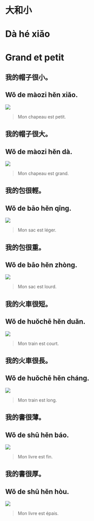 # 大和小
# Dà hé xiǎo
# Grand et petit

## 我的帽子很小。
## Wǒ de màozi hěn xiǎo.
![](../../static/images/grand_et_petit/img_1.png)
> Mon chapeau est petit.

## 我的帽子很大。
## Wǒ de màozi hěn dà.
![](../../static/images/grand_et_petit/img_2.png)
> Mon chapeau est grand.

## 我的包很輕。
## Wǒ de bāo hěn qīng.
![](../../static/images/grand_et_petit/img_3.png)
> Mon sac est léger.

## 我的包很重。
## Wǒ de bāo hěn zhòng.
![](../../static/images/grand_et_petit/img_4.png)
> Mon sac est lourd.

## 我的火車很短。
## Wǒ de huǒchē hěn duǎn.
![](../../static/images/grand_et_petit/img_5.png)
> Mon train est court.

## 我的火車很長。
## Wǒ de huǒchē hěn cháng.
![](../../static/images/grand_et_petit/img_6.png)
> Mon train est long.

## 我的書很薄。 
## Wǒ de shū hěn báo.
![](../../static/images/grand_et_petit/img_7.png)
> Mon livre est fin.

## 我的書很厚。
## Wǒ de shū hěn hòu.
![](../../static/images/grand_et_petit/img_8.png)
> Mon livre est épais.
